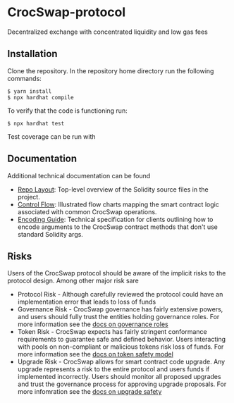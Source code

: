 # CrocSwap-protocol
Decentralized exchange with concentrated liquidity and low gas fees

## Installation

Clone the repository. In the repository home directory run the following commands:

    $ yarn install
    $ npx hardhat compile
    
To verify that the code is functioning run:

    $ npx hardhat test

Test coverage can be run with



## Documentation

Additional technical documentation can be found

* [Repo Layout](docs/Layout.md): Top-level overview of the Solidity source files in the project.
* [Control Flow](docs/ControlFlow.md): Illustrated flow charts mapping the smart contract logic associated with common CrocSwap operations.
* [Encoding Guide](docs/Encoding.md): Technical specification for clients outlining how to encode arguments to the CrocSwap contract methods that don't use standard Solidity args.

## Risks

Users of the CrocSwap protocol should be aware of the implicit risks to the protocol design. Among other major risk sare

* Protocol Risk - Although carefully reviewed the protocol could have an implementation error that leads to loss of funds
* Governance Risk - CrocSwap governance has fairly extensive powers, and users should fully trust the entities holding governance roles. For more information see the [docs on governance roles](./docs/GovernanceRoles.md)
* Token Risk - CrocSwap expects has fairly stringent conformance requirements to guarantee safe and defined behavior. Users interacting with pools on non-compliant or malicious tokens risk loss of funds. For more information see the [docs on token safety model](./docs/TokenModel.md)
* Upgrade Risk - CrocSwap allows for smart contract code upgrade. Any upgrade represents a risk to the entire protocol and users funds if implemented incorrectly. Users should monitor all proposed upgrades and trust the governance process for approving upgrade proposals. For more infomration see the [docs on upgrade safety](./docs/UpgradeSafety.md)

